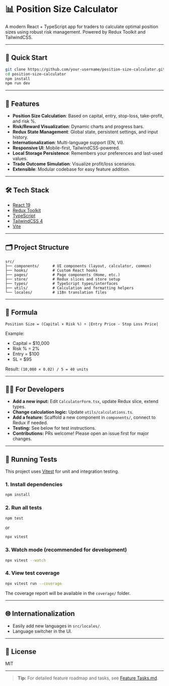 # 📊 Position Size Calculator

A modern React + TypeScript app for traders to calculate optimal position sizes using robust risk management. Powered by Redux Toolkit and TailwindCSS.

---

## 🚀 Quick Start

```sh
git clone https://github.com/your-username/position-size-calculator.git
cd position-size-calculator
npm install
npm run dev
```

---

## 🧩 Features

- **Position Size Calculation**: Based on capital, entry, stop-loss, take-profit, and risk %.
- **Risk/Reward Visualization**: Dynamic charts and progress bars.
- **Redux State Management**: Global state, persistent settings, and input history.
- **Internationalization**: Multi-language support (EN, VI).
- **Responsive UI**: Mobile-first, TailwindCSS-powered.
- **Local Storage Persistence**: Remembers your preferences and last-used values.
- **Trade Outcome Simulation**: Visualize profit/loss scenarios.
- **Extensible**: Modular codebase for easy feature addition.

---

## 🛠️ Tech Stack

- [React 19](https://react.dev/)
- [Redux Toolkit](https://redux-toolkit.js.org/)
- [TypeScript](https://www.typescriptlang.org/)
- [TailwindCSS 4](https://tailwindcss.com/)
- [Vite](https://vitejs.dev/)

---

## 🗂️ Project Structure

```
src/
├── components/      # UI components (layout, calculator, common)
├── hooks/           # Custom React hooks
├── pages/           # Page components (Home, etc.)
├── store/           # Redux slices and store setup
├── types/           # TypeScript types/interfaces
├── utils/           # Calculation and formatting helpers
└── locales/         # i18n translation files
```

---

## 🧪 Formula

```
Position Size = (Capital × Risk %) ÷ |Entry Price - Stop Loss Price|
```

Example:

- Capital = $10,000
- Risk % = 2%
- Entry = $100
- SL = $95

Result: `(10,000 × 0.02) / 5 = 40 units`

---

## 🧑‍💻 For Developers

- **Add a new input:** Edit `CalculatorForm.tsx`, update Redux slice, extend types.
- **Change calculation logic:** Update `utils/calculations.ts`.
- **Add a feature:** Scaffold a new component in `components/`, connect to Redux if needed.
- **Testing:** See below for test instructions.
- **Contributions:** PRs welcome! Please open an issue first for major changes.

---

## 🧪 Running Tests

This project uses [Vitest](https://vitest.dev/) for unit and integration testing.

### 1. Install dependencies

```sh
npm install
```

### 2. Run all tests

```sh
npm test
```

or

```sh
npx vitest
```

### 3. Watch mode (recommended for development)

```sh
npx vitest --watch
```

### 4. View test coverage

```sh
npx vitest run --coverage
```

The coverage report will be available in the `coverage/` folder.

---

## 🌐 Internationalization

- Easily add new languages in `src/locales/`.
- Language switcher in the UI.

---

## 📄 License

MIT

---

> **Tip:** For detailed feature roadmap and tasks, see [Feature Tasks.md](Feature%20Tasks.md).
